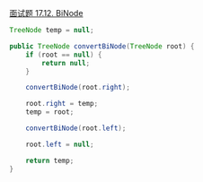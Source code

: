 [面试题 17.12. BiNode](https://leetcode-cn.com/problems/binode-lcci/)

```java
TreeNode temp = null;

public TreeNode convertBiNode(TreeNode root) {
    if (root == null) {
        return null;
    }

    convertBiNode(root.right);

    root.right = temp;
    temp = root;

    convertBiNode(root.left);

    root.left = null;

    return temp;
}
```

